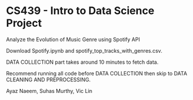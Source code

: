 # CS439 - Intro to Data Science Project
Analyze the Evolution of Music Genre using Spotify API

Download Spotify.ipynb and spotify_top_tracks_with_genres.csv.

DATA COLLECTION part takes around 10 minutes to fetch data.

Recommend running all code before DATA COLLECTION then 
skip to DATA CLEANING AND PREPROCESSING.

Ayaz Naeem, Suhas Murthy, Vic Lin 
